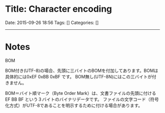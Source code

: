 # Title: Character encoding

Date: 2015-09-26 18:56
Tags: []
Categories: []

---

# Notes

BOM

BOM付き(UTF-8)の場合、先頭に三バイトのBOMを付加してあります。BOMは具体的には0xEF 0xBB 0xBF です。
BOM無し(UTF-8N)にはこの三バイトが付きません。

BOM＝バイト順マーク（Byte Order Mark）は、文書ファイルの先頭に付ける EF BB BF という３バイトのバイナリデータです。
ファイルの文字コード（符号化方式）がUTF-8であることを明示するために付ける場合があります。
